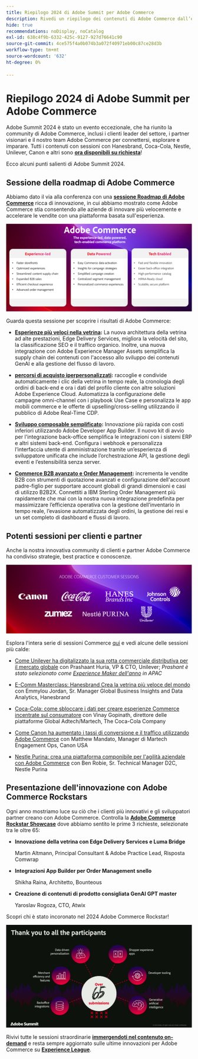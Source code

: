 ```yaml
---
title: Riepilogo 2024 di Adobe Summit per Adobe Commerce
description: Rivedi un riepilogo dei contenuti di Adobe Commerce dall’evento Adobe Summit 2024.
hide: true
recommendations: noDisplay, noCatalog
exl-id: 638c4f9b-6332-425c-9127-927d76641c90
source-git-commit: 4ce575f4a0b074b3a072f40971eb00c87ce28d3b
workflow-type: tm+mt
source-wordcount: '632'
ht-degree: 0%

---
```


# Riepilogo 2024 di Adobe Summit per Adobe Commerce

Adobe Summit 2024 è stato un evento eccezionale, che ha riunito la community di Adobe Commerce, inclusi i clienti leader del settore, i partner visionari e il nostro team Adobe Commerce per connettersi, esplorare e imparare. Tutti i contenuti con sessioni con Hanesbrand, Coca-Cola, Nestle, Unilever, Canon e altri sono [**ora disponibili su richiesta**](https://business.adobe.com/summit/2024/sessions.html?Track=Commerce)!

Ecco alcuni punti salienti di Adobe Summit 2024.

## Sessione della roadmap di Adobe Commerce

Abbiamo dato il via alla conferenza con una [**sessione Roadmap di Adobe Commerce**](https://business.adobe.com/summit/2024/sessions/adobe-commerce-2024-product-roadmap-review-s432.html) ricca di innovazione, in cui abbiamo mostrato come Adobe Commerce stia consentendo alle aziende di innovare più velocemente e accelerare le vendite con una piattaforma basata sull&#39;esperienza.

![Schermata di un computer](../../assets/events/image1.png)

Guarda questa sessione per scoprire i risultati di Adobe Commerce:

- **[Esperienze più veloci nella vetrina](https://experienceleague.adobe.com/developer/commerce/storefront/):** La nuova architettura della vetrina ad alte prestazioni, Edge Delivery Services, migliora la velocità del sito, la classificazione SEO e il traffico organico. Inoltre, una nuova integrazione con Adobe Experience Manager Assets semplifica la supply chain dei contenuti con l&#39;accesso allo sviluppo dei contenuti GenAI e alla gestione del flusso di lavoro.

- **[percorsi di acquisto iperpersonalizzati](https://experienceleague.adobe.com/en/docs/commerce-admin/customers/customers-menu/personalize-scale):** raccoglie e condivide automaticamente i clic della vetrina in tempo reale, la cronologia degli ordini di back-end e ora i dati del profilo cliente con altre soluzioni Adobe Experience Cloud. Automatizza la configurazione delle campagne omni-channel con i playbook Use Case e personalizza le app mobili commerce e le offerte di upselling/cross-selling utilizzando il pubblico di Adobe Real-Time CDP.

- **[Sviluppo composable semplificato](https://developer.adobe.com/commerce/extensibility/app-development/learning-path/):** Innovazione più rapida con costi inferiori utilizzando Adobe Developer App Builder. Il nuovo kit di avvio per l&#39;integrazione back-office semplifica le integrazioni con i sistemi ERP e altri sistemi back-end. Configura i webhook e personalizza l’interfaccia utente di amministrazione tramite un’esperienza di sviluppatore unificata che include l’orchestrazione API, la gestione degli eventi e l’estensibilità senza server.

- **[Commerce B2B avanzato e Order Management](https://experienceleague.adobe.com/en/docs/commerce-admin/b2b/introduction):** incrementa le vendite B2B con strumenti di quotazione avanzati e configurazione dell&#39;account padre-figlio per supportare account globali di grandi dimensioni e casi di utilizzo B2B2X. Connettiti a IBM Sterling Order Management più rapidamente che mai con la nostra nuova integrazione predefinita per massimizzare l’efficienza operativa con la gestione dell’inventario in tempo reale, l’evasione automatizzata degli ordini, la gestione dei resi e un set completo di dashboard e flussi di lavoro.

## Potenti sessioni per clienti e partner

Anche la nostra innovativa community di clienti e partner Adobe Commerce ha condiviso strategie, best practice e conoscenze.

![Un gruppo di logo su sfondo viola](../../assets/events/image2.png)

Esplora l&#39;intera serie di sessioni Commerce [qui](https://business.adobe.com/summit/2024/sessions.html?Track=Commerce) e vedi alcune delle sessioni più calde:

- [Come Unilever ha digitalizzato la sua rotta commerciale distributiva per il mercato globale](https://business.adobe.com/summit/2024/sessions/how-unilever-digitized-its-distributive-trade-rout-s430.html) con Prashaant Huria, VP &amp; CTO, Unilever; *Prashant è stato selezionato come [Experience Maker dell&#39;anno](https://www.adobeexperienceawards.com/stories2024) in APAC*

- [E-Comm Masterclass: Hanesbrand Crea la vetrina più veloce del mondo](https://business.adobe.com/summit/2024/sessions/ecomm-masterclass-hanesbrands-creates-the-worlds-f-s435.html) con Emmylou Jordan, Sr. Manager Global Business Insights and Data Analytics, Hanesbrand

- [Coca-Cola: come sbloccare i dati per creare esperienze Commerce incentrate sul consumatore](https://business.adobe.com/summit/2024/sessions/cocacola-unlocking-data-to-create-consumercentric-s434.html) con Vinay Gopinath, direttore delle piattaforme Global Adtech/Martech, The Coca-Cola Company

- [Come Canon ha aumentato i tassi di conversione e il traffico utilizzando Adobe Commerce](https://business.adobe.com/summit/2024/sessions/how-canon-increased-conversion-rates-and-traffic-u-s438.html) con Matthew Mandato, Manager di Martech Engagement Ops, Canon USA

- [Nestle Purina: crea una piattaforma componibile per l&#39;agilità aziendale con Adobe Commerce](https://business.adobe.com/summit/2024/sessions/purina-takes-composable-commerce-approach-to-boost-s437.html) con Ben Robie, Sr. Technical Manager D2C, Nestle Purina

## Presentazione dell&#39;innovazione con Adobe Commerce Rockstars

Ogni anno mostriamo luce su ciò che i clienti più innovativi e gli sviluppatori partner creano con Adobe Commerce. Controlla la **[Adobe Commerce Rockstar Showcase](https://business.adobe.com/summit/2024/sessions/adobe-commerce-rockstar-showcase-s431.html)** dove abbiamo sentito le prime 3 richieste, selezionate tra le oltre 65:

- **Innovazione della vetrina con Edge Delivery Services e Luma Bridge**

  Martin Altmann, Principal Consultant &amp; Adobe Practice Lead, Risposta Comwrap

- **Integrazioni App Builder per Order Management snello**

  Shikha Raina, Architetto, Bounteous

- **Creazione di contenuti di prodotto consigliata GenAI GPT master**

  Yaroslav Rogoza, CTO, Atwix

Scopri chi è stato incoronato nel 2024 Adobe Commerce Rockstar!

![Schermata di sfondo nero con testo e icone in bianco](../../assets/events/image3.png)

Rivivi tutte le sessioni straordinarie **[immergendoti nel contenuto on-demand](https://business.adobe.com/summit/2024/sessions.html?Track=Commerce)** e resta sempre aggiornato sulle ultime innovazioni per Adobe Commerce su [**Experience League**](https://experienceleague.adobe.com/en/docs/commerce-admin/start/about).
